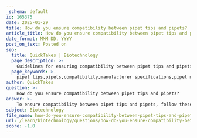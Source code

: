 ```yaml
---
_schema: default
id: 165375
date: 2025-01-29
title: How do you ensure compatibility between pipet tips and pipets?
article_title: How do you ensure compatibility between pipet tips and pipets?
date_format: MMM DD, YYYY
post_on_text: Posted on
seo:
  title: QuickTakes | Biotechnology
  page_description: >-
    Guidelines for ensuring compatibility between pipet tips and pipets, including selecting the correct size, checking manufacturer specifications, quality of tips, color coding, testing fit, and regular maintenance.
  page_keywords: >-
    pipet tips,pipets,compatibility,manufacturer specifications,pipet models,color coding,liquid transfer,accuracy,quality tips,high-quality tips
author: QuickTakes
question: >-
    How do you ensure compatibility between pipet tips and pipets?
answer: >-
    To ensure compatibility between pipet tips and pipets, follow these guidelines:\n\n1. **Select the Correct Size**: Each pipet model is designed to work with specific sizes of pipet tips. For example, a P100 pipet typically uses a yellow tip. It is crucial to use the correct size tip to ensure a proper seal, which is essential for accurate liquid transfer. Using an incorrect tip can lead to air leaks and inaccuracies in volume measurement.\n\n2. **Check Manufacturer Specifications**: Always refer to the manufacturer's specifications for both the pipet and the pipet tips. Brands like Eppendorf, Gilson, and Rainin provide detailed compatibility charts that indicate which tips are suitable for their pipets.\n\n3. **Quality of Tips**: Opt for high-quality pipet tips that are designed to minimize contamination and ensure accurate liquid handling. For instance, Eppendorf's BioClean tips are specifically designed to fit their pipets and maintain performance standards.\n\n4. **Color Coding**: Many pipet tips are color-coded to correspond with specific pipet models. This visual cue can help in quickly identifying the correct tip for the pipet being used.\n\n5. **Test Fit**: Before starting your work, attach the pipet tip to the pipet to ensure a snug fit. A properly fitted tip should not wobble or come off easily when the pipet is used.\n\n6. **Regular Maintenance**: Ensure that both the pipet and the
subject: Biotechnology
file_name: how-do-you-ensure-compatibility-between-pipet-tips-and-pipets.md
url: /learn/biotechnology/questions/how-do-you-ensure-compatibility-between-pipet-tips-and-pipets
score: -1.0
---
```


&nbsp;